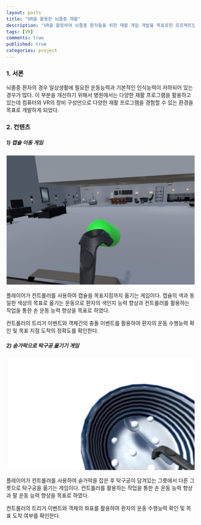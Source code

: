 ```yaml
---
layout: posts
title: "VR을 활용한 뇌졸중 재활"
description: "VR을 활용하여 뇌졸중 환자들을 위한 재활 게임 개발을 목표로한 프로젝트입니다."
tags: [VR]
comments: true
published: true
categories: project
---
```




### 1. 서론

뇌졸중 환자의 경우 일상생활에 필요한 운동능력과 기본적인 인식능력이 저하되어 있는 경우가 많다. 이 부분을 개선하기 위해서 병원에서는 다양한 재활 프로그램을 활용하고 있는데 컴퓨터와 VR의 장비 구성만으로 다양한 재활 프로그램을 경험할 수 있는 환경을 목표로 개발하게 되었다.



### 2. 컨텐츠

##### 1) 캡슐 이동 게임

![capsule](https://raw.githubusercontent.com/JunYong96/JunYong96.github.io/master/_images/capsule.jpg)



플레이어가 컨트롤러를 사용하여 캡슐을 목표지점까지 옮기는 게임이다. 캡슐의 색과 동일한 색상의 목표로 옮기는 운동으로 환자의 색인지 능력 향상과 컨트롤러를 활용하는 작업을 통한 손 운동 능력 향상을 목표로 하였다.

컨트롤러의 트리거 이벤트와 객체간의 충돌 이벤트를 활용하여 환자의 운동 수행능력 확인 및 목표 지점 도착의 정확도를 확인한다.



##### 2)  숟가락으로 탁구공 옮기기 게임

![spoon](https://raw.githubusercontent.com/JunYong96/JunYong96.github.io/master/_images/spoon.jpg)



플레이어가 컨트롤러를 사용하여 숟가락을 잡은 후 탁구공이 담겨있는 그릇에서 다른 그릇으로 탁구공을 옮기는 게임이다. 컨트롤러를 활용하는 작업을 통한 손 운동 능력 향상과 팔 운동 능력 향상을 목표로 하였다.

컨트롤러의 트리거 이벤트와 객체의 좌표를 활용하여 환자의 운동 수행능력 확인 및 목표 도착 여부를 확인한다.